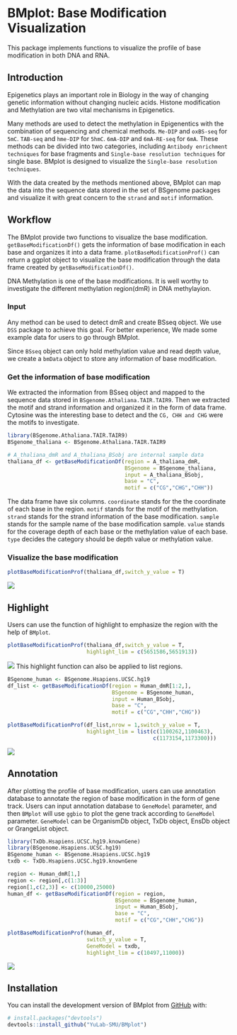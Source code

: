 <!-- README.md is generated from README.Rmd. Please edit that file -->

# BMplot: Base Modification Visualization

<!-- badges: start -->
<!-- badges: end -->

This package implements functions to visualize the profile of base
modification in both DNA and RNA.

## Introduction

Epigenetics plays an important role in Biology in the way of changing
genetic information without changing nucleic acids. Histone modification
and Methylation are two vital mechanisms in Epigenetics.

Many methods are used to detect the methylation in Epigenentics with the
combination of sequencing and chemical methods. `Me‑DIP` and `oxBS‑seq`
for `5mC`. `TAB-seq` and `hme‑DIP` for `5hmC`. `6mA‑DIP` and
`6mA‑RE-seq` for `6mA`. These methods can be divided into two
categories, including `Antibody enrichment techniques` for base
fragments and `Single-base resolution techniques` for single base.
BMplot is designed to visualize the `Single-base resolution techniques`.

With the data created by the methods mentioned above, BMplot can map the
data into the sequence data stored in the set of BSgenome packages and
visualize it with great concern to the `strand` and `motif` information.

## Workflow

The BMplot provide two functions to visualize the base modification.
`getBaseModificationDf()` gets the information of base modification in
each base and organizes it into a data frame.
`plotBaseModificationProf()` can return a ggplot object to visualize the
base modification through the data frame created by
`getBaseModificationDf()`.

DNA Methylation is one of the base modifications. It is well worthy to
investigate the different methylation region(dmR) in DNA methylayion.

### Input

Any method can be used to detect dmR and create BSseq object. We use
`DSS` package to achieve this goal. For better experience, We made some
example data for users to go through BMplot.

Since `BSseq` object can only hold methylation value and read depth
value, we create a `bmData` object to store any information of base
modification.

### Get the information of base modification

We extracted the information from BSseq object and mapped to the
sequence data stored in `BSgenome.Athaliana.TAIR.TAIR9`. Then we
extracted the motif and strand information and organized it in the form
of data frame. Cytosine was the interesting base to detect and the
`CG, CHH and CHG` were the motifs to investigate.

``` r
library(BSgenome.Athaliana.TAIR.TAIR9)
BSgenome_thaliana <- BSgenome.Athaliana.TAIR.TAIR9

# A_thaliana_dmR and A_thaliana_BSobj are internal sample data
thaliana_df <- getBaseModificationDf(region = A_thaliana_dmR,
                                     BSgenome = BSgenome_thaliana,
                                     input = A_thaliana_BSobj,
                                     base = "C",
                                     motif = c("CG","CHG","CHH"))
```

The data frame have six columns. `coordinate` stands for the the
coordinate of each base in the region. `motif` stands for the motif of
the methylation. `strand` stands for the strand information of the base
modification. `sample` stands for the sample name of the base
modification sample. `value` stands for the coverage depth of each base
or the methylation value of each base. `type` decides the category
should be depth value or methylation value.

### Visualize the base modification

``` r
plotBaseModificationProf(thaliana_df,switch_y_value = T)
```

![](vignettes/figures/readme.png)

## Highlight

Users can use the function of highlight to emphasize the region with the
help of `BMplot`.

``` r
plotBaseModificationProf(thaliana_df,switch_y_value = T,
                         highlight_lim = c(5651586,5651913))
```

![](vignettes/figures/highlight.png) This highlight function can also be
applied to list regions.

``` r
BSgenome_human <- BSgenome.Hsapiens.UCSC.hg19
df_list <- getBaseModificationDf(region = Human_dmR[1:2,],
                                 BSgenome = BSgenome_human,
                                 input = Human_BSobj,
                                 base = "C",
                                 motif = c("CG","CHH","CHG"))

plotBaseModificationProf(df_list,nrow = 1,switch_y_value = T,
                         highlight_lim = list(c(1100262,1100463),
                                              c(1173154,1173300)))
```

![](vignettes/figures/highlight_list.png)

## Annotation

After plotting the profile of base modification, users can use
annotation database to annotate the region of base modification in the
form of gene track. Users can input annotation database to `GeneModel`
parameter, and then `BMplot` will use `ggbio` to plot the gene track
according to `GeneModel` parameter. `GeneModel` can be OrganismDb
object, TxDb object, EnsDb object or GrangeList object.

``` r
library(TxDb.Hsapiens.UCSC.hg19.knownGene)
library(BSgenome.Hsapiens.UCSC.hg19)
BSgenome_human <- BSgenome.Hsapiens.UCSC.hg19
txdb <- TxDb.Hsapiens.UCSC.hg19.knownGene

region <- Human_dmR[1,]
region <- region[,c(1:3)]
region[1,c(2,3)] <- c(10000,25000)
human_df <- getBaseModificationDf(region = region,
                                  BSgenome = BSgenome_human,
                                  input = Human_BSobj,
                                  base = "C",
                                  motif = c("CG","CHH","CHG"))

plotBaseModificationProf(human_df,
                         switch_y_value = T,
                         GeneModel = txdb,
                         highlight_lim = c(10497,11000))
```

![](vignettes/figures/genetrack.png)

## Installation

You can install the development version of BMplot from
[GitHub](https://github.com/) with:

``` r
# install.packages("devtools")
devtools::install_github("YuLab-SMU/BMplot")
```
